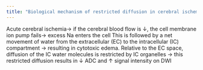 ```yaml
---
title: "Biological mechanism of restricted diffusion in cerebral ischemia?"
---
```

Acute cerebral ischemia&#8594; if the cerebral blood flow is &#8595;, the cell membrane ion pump fails&#8594; excess Na enters the cell
This is followed by a net movement of water from the extracellular (EC) to the intracellular (IC) compartment &#8594; resulting in cytotoxic edema.
Relative to the EC space, diffusion of the IC water molecules is restricted by IC organelles &#8594; this restricted diffusion results in &#8595; ADC and &#8593; signal intensity on DWI

